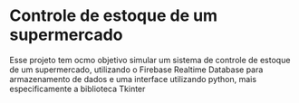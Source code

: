 # Controle de estoque de um supermercado
Esse projeto tem ocmo objetivo simular um sistema de controle de estoque de um supermercado, utilizando o Firebase Realtime Database para armazenamento de dados e uma interface utilizando python, mais especificamente a biblioteca Tkinter
